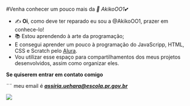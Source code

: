 #Venha conhecer um pouco mais da _🌺 AkikoOO1💕_
 
- ✍️ **Oi**, como deve ter reparado eu sou a @AkikoOO1, prazer em conhece-lo!
- 📚 Estou aprendendo à arte da programação;
- E consegui aprender um pouco à programação do JavaScripp, HTML, CSS e Scratch pelo [Alura](https://www.alura.com.br).
- Vou utilizar esse espaço para compartilhamentos dos meus projetos desenvolvidos, assim como organizar eles.

**Se quiserem entrar em contato comigo**

¨¨ meu email é ***assiria.uehara@escola.pr.gov.br*** 


![](https://media.tenor.com/b-rNht0eLhIAAAAC/anime-girl-salute.gif)
